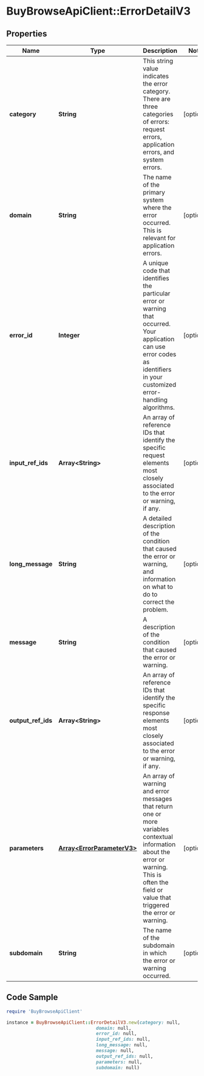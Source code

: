 # BuyBrowseApiClient::ErrorDetailV3

## Properties

Name | Type | Description | Notes
------------ | ------------- | ------------- | -------------
**category** | **String** | This string value indicates the error category. There are three categories of errors: request errors, application errors, and system errors. | [optional] 
**domain** | **String** | The name of the primary system where the error occurred. This is relevant for application errors. | [optional] 
**error_id** | **Integer** | A unique code that identifies the particular error or warning that occurred. Your application can use error codes as identifiers in your customized error-handling algorithms. | [optional] 
**input_ref_ids** | **Array&lt;String&gt;** | An array of reference IDs that identify the specific request elements most closely associated to the error or warning, if any. | [optional] 
**long_message** | **String** | A detailed description of the condition that caused the error or warning, and information on what to do to correct the problem. | [optional] 
**message** | **String** | A description of the condition that caused the error or warning. | [optional] 
**output_ref_ids** | **Array&lt;String&gt;** | An array of reference IDs that identify the specific response elements most closely associated to the error or warning, if any. | [optional] 
**parameters** | [**Array&lt;ErrorParameterV3&gt;**](ErrorParameterV3.md) | An array of warning and error messages that return one or more variables contextual information about the error or warning. This is often the field or value that triggered the error or warning. | [optional] 
**subdomain** | **String** | The name of the subdomain in which the error or warning occurred. | [optional] 

## Code Sample

```ruby
require 'BuyBrowseApiClient'

instance = BuyBrowseApiClient::ErrorDetailV3.new(category: null,
                                 domain: null,
                                 error_id: null,
                                 input_ref_ids: null,
                                 long_message: null,
                                 message: null,
                                 output_ref_ids: null,
                                 parameters: null,
                                 subdomain: null)
```



